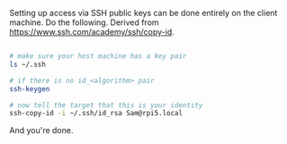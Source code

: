 Setting up access via SSH public keys can be done entirely on the client machine. Do the following. Derived from <https://www.ssh.com/academy/ssh/copy-id>.

```zsh

# make sure your host machine has a key pair
ls ~/.ssh

# if there is no id_<algorithm> pair
ssh-keygen

# now tell the target that this is your identity
ssh-copy-id -i ~/.ssh/id_rsa Sam@rpi5.local

```

And you're done.